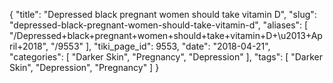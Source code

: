 {
    "title": "Depressed black pregnant women should take vitamin D",
    "slug": "depressed-black-pregnant-women-should-take-vitamin-d",
    "aliases": [
        "/Depressed+black+pregnant+women+should+take+vitamin+D+\u2013+April+2018",
        "/9553"
    ],
    "tiki_page_id": 9553,
    "date": "2018-04-21",
    "categories": [
        "Darker Skin",
        "Pregnancy",
        "Depression"
    ],
    "tags": [
        "Darker Skin",
        "Depression",
        "Pregnancy"
    ]
}